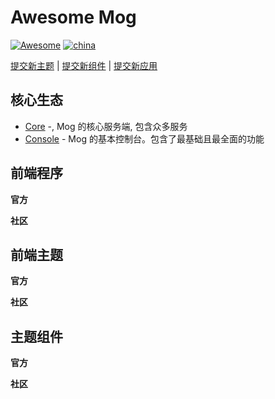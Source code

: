 # Awesome Mog

[![Awesome](https://awesome.re/badge-flat2.svg)](https://awesome.re) [![china](https://jaywcjlove.github.io/sb/lang/chinese.svg)](README.md)

[提交新主题](/CONTRIBUTING.md#提交新主题) | [提交新组件](/CONTRIBUTING.md#提交新组件) | [提交新应用](/CONTRIBUTING.md#提交新应用)

## 核心生态

- [Core](https://github.com/mogland/core) -, Mog 的核心服务端, 包含众多服务
- [Console](https://github.com/mogland/console) - Mog 的基本控制台。包含了最基础且最全面的功能

## 前端程序

**官方**

<!-- [MOG_THEME_APP_COMMUNITY][OFFICIAL] -->

**社区**

<!-- [MOG_THEME_APP_COMMUNITY] -->

## 前端主题

**官方**

<!-- [MOG_THEME_COMMUNITY][OFFICIAL] -->

**社区**

<!-- [MOG_THEME_COMMUNITY] -->

## 主题组件

**官方**

<!-- [MOG_THEME_COMPONENT_COMMUNITY][OFFICIAL] -->

**社区**

<!-- [MOG_THEME_COMPONENT_COMMUNITY] -->